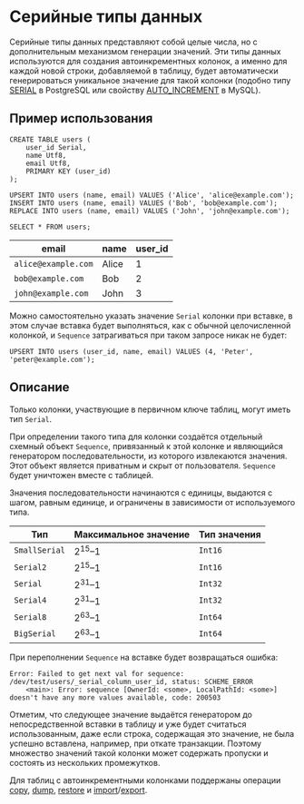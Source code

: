 # Серийные типы данных

Серийные типы данных представляют собой целые числа, но с дополнительным механизмом генерации значений. Эти типы данных используются для создания автоинкрементных колонок, а именно для каждой новой строки, добавляемой в таблицу, будет автоматически генерироваться уникальное значение для такой колонки (подобно типу [SERIAL](https://www.postgresql.org/docs/current/datatype-numeric.html#DATATYPE-SERIAL) в PostgreSQL или свойству [AUTO_INCREMENT](https://dev.mysql.com/doc/refman/9.0/en/example-auto-increment.html) в MySQL).

## Пример использования

``` yql
CREATE TABLE users (
    user_id Serial,
    name Utf8,
    email Utf8,
    PRIMARY KEY (user_id)
);
```

``` yql
UPSERT INTO users (name, email) VALUES ('Alice', 'alice@example.com');
INSERT INTO users (name, email) VALUES ('Bob', 'bob@example.com');
REPLACE INTO users (name, email) VALUES ('John', 'john@example.com');
```

``` yql
SELECT * FROM users;
```

email | name | user_id
----- | ----- | -----
`alice@example.com` | Alice | 1
`bob@example.com` | Bob | 2
`john@example.com` | John | 3

Можно самостоятельно указать значение `Serial` колонки при вставке, в этом случае вставка будет выполняться, как с обычной целочисленной колонкой, и `Sequence` затрагиваться при таком запросе никак не будет:

``` yql
UPSERT INTO users (user_id, name, email) VALUES (4, 'Peter', 'peter@example.com');
```

## Описание

Только колонки, участвующие в первичном ключе таблиц, могут иметь тип `Serial`.

При определении такого типа для колонки создаётся отдельный схемный объект `Sequence`, привязанный к этой колонке и являющийся генератором последовательности, из которого извлекаются значения. Этот объект является приватным и скрыт от пользователя. `Sequence` будет уничтожен вместе с таблицей.

Значения последовательности начинаются с единицы, выдаются с шагом, равным единице, и ограничены в зависимости от используемого типа.

Тип | Максимальное значение | Тип значения
----- | ----- | -----
`SmallSerial` | $2^{15}–1$ | `Int16`
`Serial2` | $2^{15}–1$ | `Int16`
`Serial` | $2^{31}–1$ | `Int32`
`Serial4` | $2^{31}–1$ | `Int32`
`Serial8` | $2^{63}–1$ | `Int64`
`BigSerial` | $2^{63}–1$ | `Int64`

При переполнении `Sequence` на вставке будет возвращаться ошибка:

```text
Error: Failed to get next val for sequence: /dev/test/users/_serial_column_user_id, status: SCHEME_ERROR
    <main>: Error: sequence [OwnerId: <some>, LocalPathId: <some>] doesn't have any more values available, code: 200503
```

Отметим, что следующее значение выдаётся генератором до непосредственной вставки в таблицу и уже будет считаться использованным, даже если строка, содержащая это значение, не была успешно вставлена, например, при откате транзакции. Поэтому множество значений такой колонки может содержать пропуски и состоять из нескольких промежутков.

Для таблиц с автоинкрементными колонками поддержаны операции [copy](../../../../reference/ydb-cli/tools-copy.md), [dump](../../../../reference/ydb-cli/export-import/tools-dump.md), [restore](../../../../reference/ydb-cli/export-import/import-file.md) и [import](../../../../reference/ydb-cli/export-import/import-s3.md)/[export](../../../../reference/ydb-cli/export-import/export-s3.md).
